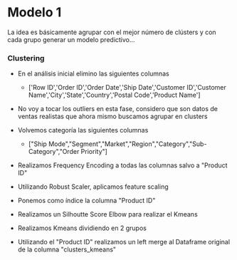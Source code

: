 # Modelo 1
La idea es básicamente agrupar con el mejor número de clústers y con cada grupo generar un modelo predictivo...
### Clustering
- En el análisis inicial elimino las siguientes columnas
    - ['Row ID','Order ID','Order Date','Ship Date','Customer ID','Customer Name','City','State','Country','Postal Code','Product Name']
- No voy a tocar los outliers en esta fase, considero que son datos de ventas realistas que ahora mismo buscamos agrupar en clusters
- Volvemos categoría las siguientes columnas
    - ["Ship Mode","Segment","Market","Region","Category","Sub-Category","Order Priority"]

- Realizamos Frequency Encoding a todas las columnas salvo a "Product ID"

- Utilizando Robust Scaler, aplicamos feature scaling

- Ponemos como índice la columna "Product ID"

- Realizamos un Silhoutte Score Elbow para realizar el Kmeans

- Realizamos Kmeans dividiendo en 2 grupos

- Utilizando el "Product ID" realizamos un left merge al Dataframe original de la columna "clusters_kmeans"


